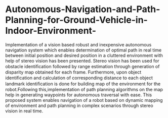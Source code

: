 # Autonomous-Navigation-and-Path-Planning-for-Ground-Vehicle-in-Indoor-Environment-
 Implementation of a vision based robust and inexpensive autonomous navigation system which enables determination of optimal path in real time between initial position and desired position in a cluttered environment with help of stereo vision has been presented. Stereo vision has been used for obstacle identiﬁcation followed by range estimation through generation of disparity map obtained for each frame. Furthermore, upon object identiﬁcation and calculation of corresponding distance to each object landmark identiﬁcation is done for building map of the environment for the robot.Following this,implementation of path planning algorithms on the map help in generating waypoints for autonomous traversal with ease. This proposed system enables navigation of a robot based on dynamic mapping of environment and path planning in complex scenarios through stereo vision in real time.
